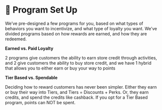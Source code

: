 # 📖 Program Set Up

We’ve pre-designed a few programs for you, based on what types of behaviors you want to incentivize, and what type of loyalty you want. We’ve divided programs based on how rewards are earned, and how they are redeemed.

**Earned vs. Paid Loyalty**

2 programs give customers the ability to earn store credit through activities, and 2 give customers the ability to buy store credit, and we have 1 hybrid that allows you to either earn or buy your way to points

**Tier Based vs. Spendable**

Deciding how to reward customers has never been simpler. Either they earn or buy their way into Tiers, and Tiers = Discounts + Perks. Or, they earn credits, and spend the credits like cashback. If you opt for a Tier Based program, points can NOT be spent.
